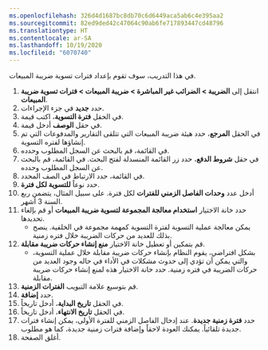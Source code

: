 ```yaml
---
ms.openlocfilehash: 326d4d1687bc8db70c6d6449aca5ab6c4e395aa2
ms.sourcegitcommit: 82ed9ded42c47064c90ab6fe717893447cd48796
ms.translationtype: HT
ms.contentlocale: ar-SA
ms.lasthandoff: 10/19/2020
ms.locfileid: "6070740"
---
```

في هذا التدريب، سوف تقوم بإعداد فترات تسوية ضريبة المبيعات.

1.  انتقل إلى **الضريبة > الضرائب غير المباشرة > ضريبة المبيعات > فترات تسوية ضريبة المبيعات**.
2.  حدد **جديد** في جزء الإجراءات.
3.  في الحقل **فترة التسوية**، اكتب قيمة.
4.  في حقل **الوصف** أدخل قيمة.
5.  في الحقل **المرجع**، حدد هيئة ضريبة المبيعات التي تتلقى التقارير والمدفوعات التي تم إنشاؤها لفتره التسوية.
6.  في القائمة، قم بالبحث عن السجل المطلوب وحدده.
7.  في حقل **شروط الدفع**، حدد زر القائمة المنسدلة لفتح البحث. في القائمة، قم بالبحث عن السجل المطلوب وحدده.
8.  في القائمة، حدد الارتباط في الصف المحدد.
9.  حدد نوعاً **للتسوية لكل فترة**.
10. أدخل عدد **وحدات الفاصل الزمني للفترات** لكل فترة. على سبيل المثال، يتضمن ربع السنة 3 أشهر.
11. حدد خانة الاختيار **استخدام معالجة المجموعة لتسوية ضريبة المبيعات** أو قم بإلغاء تحديدها.
    - يمكن معالجة عملية التسوية لفترة التسوية كمهمة مجموعة في الخلفية. ينصح بذلك للعديد من حركات الضريبة خلال فتره زمنية.
12. قم بتمكين أو تعطيل خانة الاختيار **منع إنشاء حركات ضريبة مقابلة**.
    - بشكل افتراضي، يقوم النظام بإنشاء حركات ضريبة مقابلة خلال عملية التسوية، والتي يمكن أن تؤدي إلى حدوث مشكلات في الأداء في حاله وجود العديد من حركات الضريبة في فتره زمنية. حدد خانة الاختيار هذه لمنع إنشاء حركات ضريبة مقابلة.
13. قم بتوسيع علامة التبويب **الفترات الزمنية**.
14. حدد **إضافة**.
15. في الحقل **تاريخ البداية**، أدخل تاريخاً.
16. في الحقل **تاريخ الانتهاء**، أدخل تاريخاً.
17. حدد **فترة زمنية جديدة**. عند إدخال الفاصل الزمني للفترة الأولى، يمكن إنشاء فترات جديدة تلقائياً. يمكنك العودة لاحقاً وإضافة فترات زمنية جديدة، كما هو مطلوب.
18. أغلق الصفحة.

